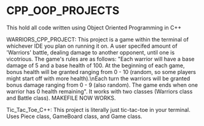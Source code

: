 # CPP_OOP_PROJECTS
This hold all code written using Object Oriented Programming in C++

WARRIORS_CPP_PROJECT: This project is a game within the terminal of whichever IDE you plan on running it on. A user specifed amount of 'Warriors' battle, dealing damage to another opponent, until one is vicotrious. The game's rules are as follows: "Each warrior will have a base damage of 5 and a base health of 100. At the beginning of each game, bonus health will be granted ranging from 0 - 10 (random, so some players might start off with more health).\nEach turn the warriors will be granted bonus damage ranging from 0 - 9 (also random). The game ends when one warrior has 0 health remaining". It works with two classes (Warriors class and Battle class). MAKEFILE NOW WORKS.

Tic_Tac_Toe_C++: This project is literally just tic-tac-toe in your terminal. Uses Piece class, GameBoard class, and Game class.
